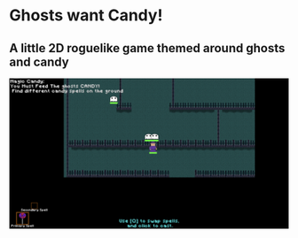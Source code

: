 # Ghosts want Candy!
## A little 2D roguelike game themed around ghosts and candy
![](https://github.com/DmitriiPavlov/wizardsAndGhosts/blob/main/gamerunning2.png)

